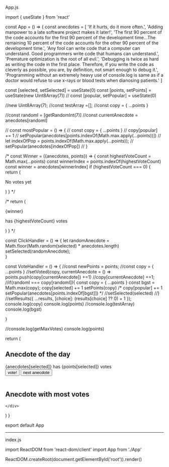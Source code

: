 
App.js

import { useState } from 'react'

const App = () => {
  const anecdotes = [
    'If it hurts, do it more often.',
    'Adding manpower to a late software project makes it later!',
    'The first 90 percent of the code accounts for the first 90 percent of the development time...The remaining 10 percent of the code accounts for the other 90 percent of the development time.',
    'Any fool can write code that a computer can understand. Good programmers write code that humans can understand.',
    'Premature optimization is the root of all evil.',
    'Debugging is twice as hard as writing the code in the first place. Therefore, if you write the code as cleverly as possible, you are, by definition, not smart enough to debug it.',
    'Programming without an extremely heavy use of console.log is same as if a doctor would refuse to use x-rays or blood tests when dianosing patients.'
  ]
   
  const [selected, setSelected] = useState(0)
  const [points, setPoints] = useState(new Uint8Array(7))
 // const [popular, setPopular] = useState(0)
  

  //new Uint8Array(7); 
  //const testArray =[];
  //const copy = { ...points }


  
 

  //const randomI = [getRandomInt(7)]
  //const currentAnecdote = anecdotes[randomI]

  //  const mostPopular = () => { 
  //  const copy = { ...points }
  //  copy[popular] += 1
  //  setPopular(anecdotes[points.indexOf(Math.max.apply(...points))])
  //  let indexOfPop = points.indexOf(Math.max.apply(...points));
  //  setPopular(anecdotes[indexOfPop])
 //  }

/*  const Winner = ({anecdotes, points}) => {
  const highestVoteCount = Math.max(...points)
  const winnerIndex = points.indexOf(highestVoteCount)
  const winner = anecdotes[winnerIndex]
  if (highestVoteCount === 0) {
    return (
      <p>No votes yet</p>
    )
  } */

/*   return (
    <div>
      <p>{winner}</p>
      <p>has {highestVoteCount} votes</p>
    </div>
  )
} */


  const ClickHandler = () => {
    let randomAnecdote = Math.floor(Math.random(selected) * anecdotes.length)
    setSelected(randomAnecdote);     
  }

  const VoteHandler = () => {
    //const newPoints = points; 
    //const copy = { ...points }
    //setVoted(copy, currentAnecdote = () => points.push(copy[currentAnecdote]) +=1)
    //copy[currentAnecdote] +=1;
    //if(randomI === copy[randomI]){
    const copy = { ...points }
    const bgst = Math.max(copy);
    copy[selected] += 1
    setPoints(copy)
    /* copy[popular] += 1
    setPopular(anecdotes[points.indexOf[bgst]]) */
    //setSelected(selected)
    //}
    //setResults({ ...results, [choice]: (results[choice] ?? 0) + 1 });
    console.log(copy)
    console.log(points)
    //console.log(testArray)
    console.log(bgst)

  }

  //console.log(getMaxVotes)
  console.log(points)

  return (
    <div>
      <h2>Anecdote of the day</h2>
      {anecdotes[selected]} has {points[selected]} votes
      <br/>
      <div>
      <button onClick={VoteHandler} >vote!</button>
      <button onClick={ClickHandler}>next anecdote</button>
      </div>
      <br/>
      <h2>Anecdote with most votes</h2>
     
       

    </div>
  )
}

export default App

______________________________________________

index.js

import ReactDOM from 'react-dom/client'
import App from './App'


ReactDOM.createRoot(document.getElementById('root')).render(<App />)
